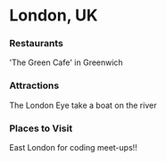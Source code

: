# London, UK

### Restaurants

'The Green Cafe' in Greenwich

### Attractions

The London Eye 
take a boat on the river

### Places to Visit

East London for coding meet-ups!!